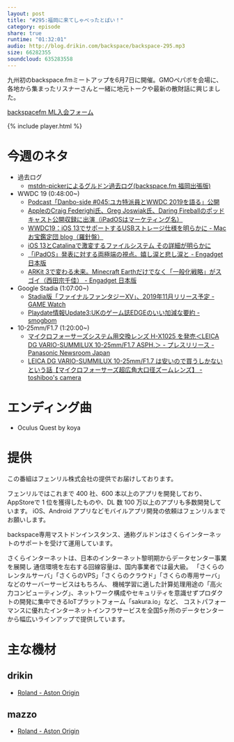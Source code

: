 ```yaml
---
layout: post
title: "#295:福岡に来てしゃべったとばい！"
category: episode
share: true
runtime: "01:32:01"
audio: http://blog.drikin.com/backspace/backspace-295.mp3
size: 66282355
soundcloud: 635283558
---
```


九州初のbackspace.fmミートアップを6月7日に開催。GMOペパボを会場に、各地から集まったリスナーさんと一緒に地元トークや最新の散財話に興じました。

[backspacefm ML入会フォーム](http://backspace.us11.list-manage.com/subscribe?u=09c933bd3997c1d16dbed156a&id=84b6529b91)

{% include player.html %}


# 今週のネタ
* 過去ログ
  * [mstdn-pickerによるグルドン過去ログ(backspace.fm 福岡出張版)](https://rbtnn.github.io/mstdn-picker/?instance=mstdn.guru&since_id=102233803215246612&max_id=102234313440345804)
* WWDC 19 (0:48:00~)
  * [Podcast「Danbo-side #045:ユカ特派員とWWDC 2019を語る」公開](http://www.macotakara.jp/blog/category-49/entry-37633.html)
  * [AppleのCraig Federighi氏、Greg Joswiak氏、Daring Fireballのポッドキャスト公開収録に出演（iPadOSはマーケティング名）](http://www.macotakara.jp/blog/news/entry-37625.html)
  * [WWDC19：iOS 13でサポートするUSBストレージ仕様を明らかに - Macお宝鑑定団 blog（羅針盤）](http://www.macotakara.jp/blog/news/entry-37636.html)
  * [iOS 13とCatalinaで激変するファイルシステム その詳細が明らかに](https://www.itmedia.co.jp/news/articles/1906/07/news119.html)
  * [「iPadOS」発表に対する両極端の視点。嬉し涙と悲し涙と - Engadget 日本版](https://japanese.engadget.com/2019/06/06/ipad-os/)
  * [ARKit 3で変わる未来。Minecraft Earthだけでなく「一般化戦略」がスゴイ（西田宗千佳） - Engadget 日本版](https://japanese.engadget.com/2019/06/05/arkit-3-minecraft-earth-wwdc19/)
* Google Stadia (1:07:00~)
  * [Stadia版「ファイナルファンタジーXV」、2019年11月リリース予定 - GAME Watch](https://game.watch.impress.co.jp/docs/news/1188911.html)
  * [Playdate情報Update3:UKのゲーム誌EDGEのいい加減な要約 - smogbom](http://smoglog.hatenablog.com/entry/2019/06/06/234857)
* 10-25mm/F1.7 (1:20:00~)
  * [マイクロフォーサーズシステム用交換レンズ H-X1025 を発売＜LEICA DG VARIO-SUMMILUX 10-25mm/F1.7 ASPH.＞ - プレスリリース - Panasonic Newsroom Japan](https://news.panasonic.com/jp/press/data/2019/06/jn190603-3/jn190603-3.html)
  * [LEICA DG VARIO-SUMMILUX 10-25mm/F1.7 は安いので買うしかないという話【マイクロフォーサーズ超広角大口径ズームレンズ】 - toshiboo's camera](https://www.toshiboo.com/entry/VARIOSUMMILUX10-25mm01)

# エンディング曲
* Oculus Quest by koya
  

# 提供

この番組はフェンリル株式会社の提供でお届けしております。

フェンリルではこれまで 400 社、600 本以上のアプリを開発しており、AppStoreで 1 位を獲得したものや、DL 数 100 万以上のアプリも多数開発しています。
iOS、Android アプリなどモバイルアプリ開発の依頼はフェンリルまでお願いします。

backspace専用マストドンインスタンス、通称グルドンはさくらインターネットのサポートを受けて運用しています。

さくらインターネットは、日本のインターネット黎明期からデータセンター事業を展開し
通信環境を左右する回線容量は、国内事業者では最大級。
「さくらのレンタルサーバ」「さくらのVPS」「さくらのクラウド」「さくらの専用サーバ」などのサーバーサービスはもちろん、
機械学習に適した計算処理用途の「高火力コンピューティング」、ネットワーク構成やセキュリティを意識せずプロダクトの開発に集中できるIoTプラットフォーム「sakura.io」など、
コストパフォーマンスに優れたインターネットインフラサービスを全国5ヶ所のデータセンターから幅広いラインアップで提供しています。

# 主な機材

## drikin
* [Roland - Aston Origin](http://amzn.asia/1OwAZ0w)

## mazzo
* [Roland - Aston Origin](http://amzn.asia/1OwAZ0w)
